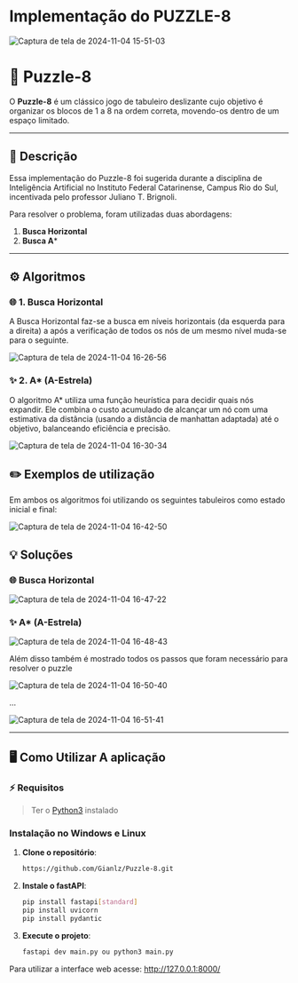 # Implementação do PUZZLE-8

![Captura de tela de 2024-11-04 15-51-03](https://github.com/user-attachments/assets/def58172-644a-47e7-a6c0-9f41cf8c1fbe)

# 🧩 Puzzle-8

O **Puzzle-8** é um clássico jogo de tabuleiro deslizante cujo objetivo é organizar os blocos de 1 a 8 na ordem correta, movendo-os dentro de um espaço limitado.

---

## 📖 Descrição

Essa implementação do Puzzle-8 foi sugerida durante a disciplina de Inteligência Artificial no Instituto Federal Catarinense, Campus Rio do Sul, incentivada pelo professor Juliano T. Brignoli.

Para resolver o problema, foram utilizadas duas abordagens:

1. **Busca Horizontal**
2. **Busca A***

---

## ⚙️ Algoritmos

### 🌐 1. Busca Horizontal

A Busca Horizontal faz-se a busca em níveis horizontais (da esquerda para a direita) a após a verificação de todos os nós de um mesmo nível muda-se para o seguinte.

![Captura de tela de 2024-11-04 16-26-56](https://github.com/user-attachments/assets/59ced491-1ad2-4a78-8eb1-058b9d417f50)


### ✨ 2. A* (A-Estrela)

O algoritmo A* utiliza uma função heurística para decidir quais nós expandir. Ele combina o custo acumulado de alcançar um nó com uma estimativa da distância (usando a distância de manhattan adaptada) até o objetivo, balanceando eficiência e precisão.

![Captura de tela de 2024-11-04 16-30-34](https://github.com/user-attachments/assets/acc74701-54d9-407c-bf43-9771aa73291a)

## ✏️ Exemplos de utilização

Em ambos os algoritmos foi utilizando os seguintes tabuleiros como estado inicial e final:

![Captura de tela de 2024-11-04 16-42-50](https://github.com/user-attachments/assets/ac45eb7a-fed9-48c5-98cb-9067d4a6f066)

## 💡 Soluções 

### 🌐 Busca Horizontal

![Captura de tela de 2024-11-04 16-47-22](https://github.com/user-attachments/assets/a1d66af6-26f4-44a0-8d9e-14bde41a6ad8)

### ✨ A* (A-Estrela)

![Captura de tela de 2024-11-04 16-48-43](https://github.com/user-attachments/assets/a740d65d-41e9-4388-b418-33f800f1df30)

Além disso também é mostrado todos os passos que foram necessário para resolver o puzzle

![Captura de tela de 2024-11-04 16-50-40](https://github.com/user-attachments/assets/4ab47a6c-5679-422d-8f17-a2e4ce12123a)

... 

![Captura de tela de 2024-11-04 16-51-41](https://github.com/user-attachments/assets/8859ac8f-b20a-4a3e-8d9c-5d448835e495)

---

## 🖥️ Como Utilizar A aplicação

### ⚡ Requisitos

> Ter o [Python3](https://www.python.org/) instalado

 ### Instalação no Windows e Linux

1. **Clone o repositório**:
   ```bash
   https://github.com/Gianlz/Puzzle-8.git
2. **Instale o fastAPI**:
   ```bash
   pip install fastapi[standard]
   pip install uvicorn
   pip install pydantic

3. **Execute o projeto**:
   ```bash
   fastapi dev main.py ou python3 main.py

Para utilizar a interface web acesse: http://127.0.0.1:8000/
